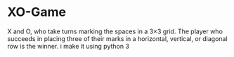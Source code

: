 # XO-Game
 X and O, who take turns marking the spaces in a 3×3 grid. The player who succeeds in placing three of their marks in a horizontal, vertical, or diagonal row is the winner. i make it using python 3
